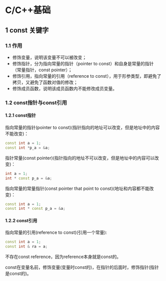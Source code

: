 # C/C++基础

## 1 const 关键字

### 1.1 作用

* 修饰变量，说明该变量不可以被改变；
* 修饰指针，分为指向常量的指针（pointer to const）和自身是常量的指针（常量指针，const pointer）；
* 修饰引用，指向常量的引用（reference to const），用于形参类型，即避免了拷贝，又避免了函数对值的修改；
* 修饰成员函数，说明该成员函数内不能修改成员变量。

### 1.2 const指针与const引用

#### 1.2.1 const指针

指向常量的指针(pointer to const)(指针指向的地址可以改变，但是地址中的内容不能改变)：

```cpp
const int a = 1;
const int *p_a = &a;
```

指针常量(const pointer)(指针指向的地址不可以改变，但是地址中的内容可以改变)：

```cpp
int a = 1;
int * const p_a = &a;
```

指向常量的常量指针(const pointer that point to const)(地址和内容都不能改变)：

```cpp
const int a = 1;
const int * const p_a = &a;
```

#### 1.2.2 const引用

指向常量的引用(reference to const)(引用一个常量):

```cpp
const int a = 1;
const int & ra = a;
```

不存在const reference，因为reference本身就是const的。

const在变量名前，修饰变量(变量时const的)，在指针的后面时，修饰指针(指针是const的)。
